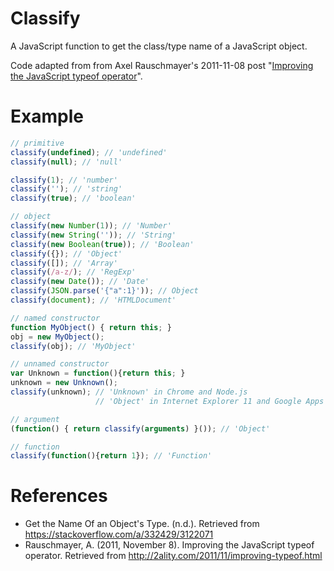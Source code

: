 # Classify

A JavaScript function to get the class/type name of a JavaScript object.

Code adapted from from Axel Rauschmayer's 2011-11-08 post
"[Improving the JavaScript typeof operator](http://2ality.com/2011/11/improving-typeof.html)".

# Example

```JavaScript
// primitive
classify(undefined); // 'undefined'
classify(null); // 'null'

classify(1); // 'number'
classify(''); // 'string'
classify(true); // 'boolean'

// object
classify(new Number(1)); // 'Number'
classify(new String('')); // 'String'
classify(new Boolean(true)); // 'Boolean'
classify({}); // 'Object'
classify([]); // 'Array'
classify(/a-z/); // 'RegExp'
classify(new Date()); // 'Date'
classify(JSON.parse('{"a":1}')); // Object
classify(document); // 'HTMLDocument'

// named constructor
function MyObject() { return this; }
obj = new MyObject();
classify(obj); // 'MyObject'

// unnamed constructor
var Unknown = function(){return this; }
unknown = new Unknown();
classify(unknown); // 'Unknown' in Chrome and Node.js
                   // 'Object' in Internet Explorer 11 and Google Apps Script

// argument
(function() { return classify(arguments) }()); // 'Object'

// function
classify(function(){return 1}); // 'Function'
```

# References
* Get the Name Of an Object's Type. (n.d.). Retrieved from https://stackoverflow.com/a/332429/3122071
* Rauschmayer, A. (2011, November 8). Improving the JavaScript typeof operator.
Retrieved from http://2ality.com/2011/11/improving-typeof.html
